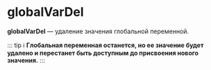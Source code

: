 # globalVarDel

**globalVarDel** — удаление значения глобальной переменной. 

::: tip ℹ️
 **Глобальная переменная останется, но ее значение будет удалено и перестанет быть доступным до присвоения нового значения.**
:::




